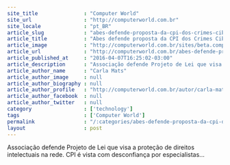 ```yaml
---
site_title               : "Computer World"
site_url                 : "http://computerworld.com.br"
site_locale              : "pt_BR"
article_slug             : "abes-defende-proposta-da-cpi-dos-crimes-ciberneticos"
article_title            : "Abes defende proposta da CPI dos Crimes Cibernéticos"
article_image            : "http://computerworld.com.br/sites/beta.computerworld.com.br/files/news_articles/digital_software_direito_copyright.jpg"
article_url              : "http://computerworld.com.br/abes-defende-proposta-da-cpi-dos-crimes-ciberneticos"
article_published_at     : "2016-04-07T16:25:02-03:00"
article_description      : "Associação defende Projeto de Lei que visa a proteção de direitos intelectuais na rede. CPI é vista com desconfiança por especialistas..."
article_author_name      : "Carla Mats"
article_author_image     : null
article_author_biography : null
article_author_profile   : "http://computerworld.com.br/autor/carla-matsu"
article_author_facebook  : null
article_author_twitter   : null
category                 : ['technology']
tags                     : ['Computer World']
permalink                : "/:categories/abes-defende-proposta-da-cpi-dos-crimes-ciberneticos/"
layout                   : post
---
```


Associação defende Projeto de Lei que visa a proteção de direitos intelectuais na rede. CPI é vista com desconfiança por especialistas...

